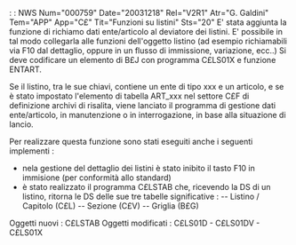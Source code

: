  :  : NWS Num="000759" Date="20031218" Rel="V2R1" Atr="G. Galdini" Tem="APP" App="C£" Tit="Funzioni su listini" Sts="20"
E' stata aggiunta la funzione di richiamo dati ente/articolo al deviatore dei listini.
E' possibile in tal modo collegarla alle funzioni dell'oggetto listino (ad esempio richiamabili via
F10 dal dettaglio, oppure in un flusso di immissione, variazione, ecc..) 
Si deve codificare un elemento di B£J con programma C£LS01X e funzione ENTART.

Se il listino, tra le sue chiavi, contiene un ente di tipo xxx e un articolo, e se è stato impostato
l'elemento di tabella ART_xxx nel settore C£F di definizione archivi di risalita, viene lanciato il programma di gestione dati ente/articolo, in manutenzione o in interrogazione, in base alla situazione di lancio.

Per realizzare questa funzione sono stati eseguiti anche i seguenti implementi : 
- nela gestione del dettaglio dei listini è stato inibito il tasto F10 in immisione (per conformità
allo standard)
- è stato realizzato il programma C£LSTAB che, ricevendo la DS di un listino, ritorna le DS delle
sue tre tabelle significative : 
-- Listino / Capitolo (C£L)
-- Sezione (C£V)
-- Griglia (B£G)

Oggetti nuovi :  C£LSTAB
Oggetti modificati :  C£LS01D - C£LS01DV - C£LS01X
